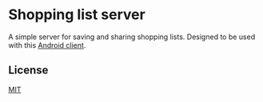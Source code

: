 # Shopping list server
A simple server for saving and sharing shopping lists.
Designed to be used with this [Android client](https://github.com/edubinskaya18214/AndroidShoppingList).
 
 ## License
 [MIT](https://choosealicense.com/licenses/mit/)
